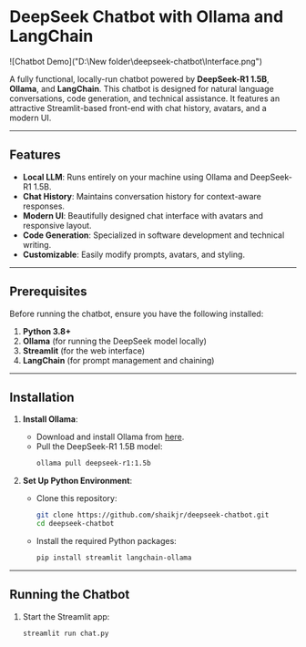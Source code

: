 # DeepSeek Chatbot with Ollama and LangChain

![Chatbot Demo]("D:\New folder\deepseek-chatbot\Interface.png") <!-- Replace with actual screenshot -->

A fully functional, locally-run chatbot powered by **DeepSeek-R1 1.5B**, **Ollama**, and **LangChain**. This chatbot is designed for natural language conversations, code generation, and technical assistance. It features an attractive Streamlit-based front-end with chat history, avatars, and a modern UI.

---

## Features

- **Local LLM**: Runs entirely on your machine using Ollama and DeepSeek-R1 1.5B.
- **Chat History**: Maintains conversation history for context-aware responses.
- **Modern UI**: Beautifully designed chat interface with avatars and responsive layout.
- **Code Generation**: Specialized in software development and technical writing.
- **Customizable**: Easily modify prompts, avatars, and styling.

---

## Prerequisites

Before running the chatbot, ensure you have the following installed:

1. **Python 3.8+**
2. **Ollama** (for running the DeepSeek model locally)
3. **Streamlit** (for the web interface)
4. **LangChain** (for prompt management and chaining)

---

## Installation

1. **Install Ollama**:
   - Download and install Ollama from [here](https://ollama.ai/).
   - Pull the DeepSeek-R1 1.5B model:
     ```bash
     ollama pull deepseek-r1:1.5b
     ```

2. **Set Up Python Environment**:
   - Clone this repository:
     ```bash
     git clone https://github.com/shaikjr/deepseek-chatbot.git
     cd deepseek-chatbot
     ```
   - Install the required Python packages:
     ```bash
     pip install streamlit langchain-ollama
     ```

---

## Running the Chatbot

1. Start the Streamlit app:
   ```bash
   streamlit run chat.py
   
